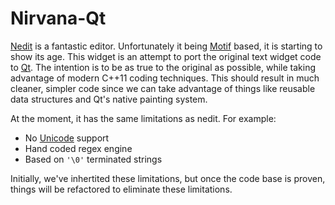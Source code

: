 # Nirvana-Qt

[Nedit](http://en.wikipedia.org/wiki/NEdit) is a fantastic editor. Unfortunately it being [Motif](http://www.opengroup.org/motif/)  based, it is starting to show its age. This widget is an attempt to port the original text widget code to [Qt](http://www.qt.io/).
The intention is to be as true to the original as possible, while taking advantage of modern C++11 coding techniques. This should result in much cleaner, simpler code since we can take advantage of things like reusable data structures and Qt's native painting system.

At the moment, it has the same limitations as nedit. For example:

* No [Unicode](http://en.wikipedia.org/wiki/Unicode) support
* Hand coded regex engine
* Based on `'\0'` terminated strings

Initially, we've inhertited these limitations, but once the code base is proven, things will be refactored to eliminate these limitations.
